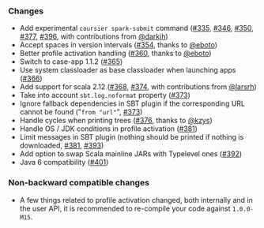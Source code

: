 ### Changes

* Add experimental `coursier spark-submit` command ([#335], [#346], [#350], [#377], [#396], with contributions from [@darkjh])
* Accept spaces in version intervals ([#354], thanks to [@eboto])
* Better profile activation handling ([#360], thanks to [@eboto])
* Switch to case-app 1.1.2 ([#365])
* Use system classloader as base classloader when launching apps ([#366])
* Add support for scala 2.12 ([#368], [#374], with contributions from [@larsrh])
* Take into account `sbt.log.noformat` property ([#373])
* Ignore fallback dependencies in SBT plugin if the corresponding URL cannot be found ("`from "url"`", [#373])
* Handle cycles when printing trees ([#376], thanks to [@kzys])
* Handle OS / JDK conditions in profile activation ([#381])
* Limit messages in SBT plugin (nothing should be printed if nothing is downloaded, [#381], [#393])
* Add option to swap Scala mainline JARs with Typelevel ones ([#392])
* Java 6 compatibility ([#401])

[#335]: https://github.com/alexarchambault/coursier/pull/335
[#346]: https://github.com/alexarchambault/coursier/pull/346
[#350]: https://github.com/alexarchambault/coursier/pull/350
[#354]: https://github.com/alexarchambault/coursier/pull/354
[#360]: https://github.com/alexarchambault/coursier/pull/360
[#365]: https://github.com/alexarchambault/coursier/pull/365
[#366]: https://github.com/alexarchambault/coursier/pull/366
[#368]: https://github.com/alexarchambault/coursier/pull/368
[#373]: https://github.com/alexarchambault/coursier/pull/373
[#374]: https://github.com/alexarchambault/coursier/pull/374
[#376]: https://github.com/alexarchambault/coursier/pull/376
[#377]: https://github.com/alexarchambault/coursier/pull/377
[#381]: https://github.com/alexarchambault/coursier/pull/381
[#392]: https://github.com/alexarchambault/coursier/pull/392
[#393]: https://github.com/alexarchambault/coursier/pull/393
[#396]: https://github.com/alexarchambault/coursier/pull/396
[#401]: https://github.com/alexarchambault/coursier/pull/401
[@darkjh]: https://github.com/darkjh
[@eboto]: https://github.com/eboto
[@kzys]: https://github.com/kzys
[@larsrh]: https://github.com/larsrh

### Non-backward compatible changes

* A few things related to profile activation changed, both internally and in the user API, it is recommended to re-compile your code against `1.0.0-M15`.
